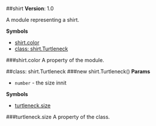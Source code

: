 <a name="module_shirt"></a>
##shirt
**Version**: 1.0  

A module representing a shirt.

  
**Symbols**  
  * [shirt.color](#module_shirt.color)
  * [class: shirt.Turtleneck](#module_shirt.Turtleneck)

<a name="module_shirt.color"></a>
###shirt.color
A property of the module.

  
<a name="module_shirt.Turtleneck"></a>

##class: shirt.Turtleneck
<a name="module_shirt.Turtleneck"></a>
###new shirt.Turtleneck()
**Params**

-  `number` - the size innit

**Symbols**  
  * [turtleneck.size](#module_shirt.Turtleneck#size)

<a name="module_shirt.Turtleneck#size"></a>
###turtleneck.size
A property of the class.

  
